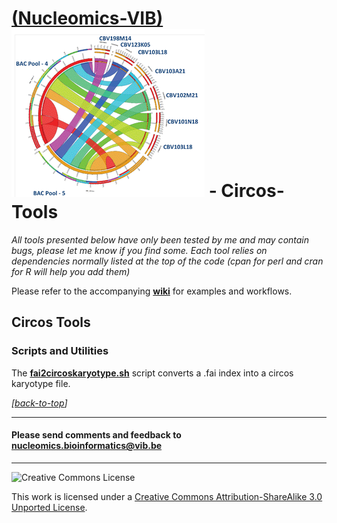 [(Nucleomics-VIB)](https://github.com/Nucleomics-VIB)
![circos-tools](pictures/Circos.png) - Circos-Tools
==========

*All tools presented below have only been tested by me and may contain bugs, please let me know if you find some. Each tool relies on dependencies normally listed at the top of the code (cpan for perl and cran for R will help you add them)*

Please refer to the accompanying **[wiki](https://github.com/Nucleomics-VIB/circos-tools/wiki)** for examples and workflows.

## Circos Tools

### **Scripts and Utilities** 

The **[fai2circoskaryotype.sh](fai2circoskaryotype.sh)** script converts a .fai index into a circos karyotype file.


*[[back-to-top](#top)]*  

<hr>

<h4>Please send comments and feedback to <a href="mailto:nucleomics.bioinformatics@vib.be">nucleomics.bioinformatics@vib.be</a></h4>

<hr>

![Creative Commons License](http://i.creativecommons.org/l/by-sa/3.0/88x31.png?raw=true)

This work is licensed under a [Creative Commons Attribution-ShareAlike 3.0 Unported License](http://creativecommons.org/licenses/by-sa/3.0/).
